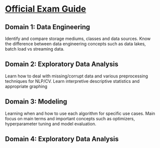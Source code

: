 
# **[Official Exam Guide](https://training.resources.awscloud.com/get-certified-machine-learning-specialty/aws-certified-machine-learning-specialty-exam-guide )**

## Domain 1: Data Engineering

Identify and compare storage mediums, classes and data sources. Know the difference between data engineering concepts such as data lakes, batch load vs streaming data. 

## Domain 2: Exploratory Data Analysis

Learn how to deal with missing/corrupt data and various preprocessing techniques for NLP/CV. Learn interpretive descriptive statistics and appropriate graphing

## Domain 3: Modeling

Learning when and how to use each algorithm for specific use cases. Main focus on main terms and important concepts such as optimizers, hyperparameter tuning and model evaluation.

## Domain 4: Exploratory Data Analysis



